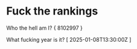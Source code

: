 # Fuck the rankings

Who the hell am I?
{ 8102997 }

What fucking year is it?
[ 2025-01-08T13:30:00Z ]
